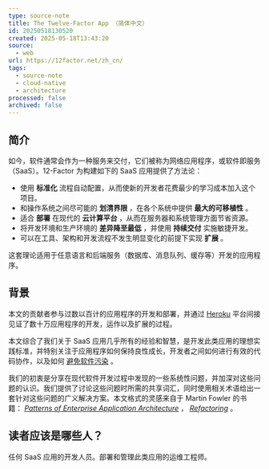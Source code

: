 ```yaml
---
type: source-note
title: The Twelve-Factor App （简体中文）
id: 20250518130520
created: 2025-05-18T13:43:20
source:
  - web
url: https://12factor.net/zh_cn/
tags:
  - source-note
  - cloud-native
  - architecture
processed: false
archived: false
---
```

## 简介

如今，软件通常会作为一种服务来交付，它们被称为网络应用程序，或软件即服务（SaaS）。12-Factor 为构建如下的 SaaS 应用提供了方法论：

- 使用 **标准化** 流程自动配置，从而使新的开发者花费最少的学习成本加入这个项目。
- 和操作系统之间尽可能的 **划清界限** ，在各个系统中提供 **最大的可移植性** 。
- 适合 **部署** 在现代的 **云计算平台** ，从而在服务器和系统管理方面节省资源。
- 将开发环境和生产环境的 **差异降至最低** ，并使用 **持续交付** 实施敏捷开发。
- 可以在工具、架构和开发流程不发生明显变化的前提下实现 **扩展** 。

这套理论适用于任意语言和后端服务（数据库、消息队列、缓存等）开发的应用程序。

## 背景

本文的贡献者参与过数以百计的应用程序的开发和部署，并通过 [Heroku](http://www.heroku.com/) 平台间接见证了数十万应用程序的开发，运作以及扩展的过程。

本文综合了我们关于 SaaS 应用几乎所有的经验和智慧，是开发此类应用的理想实践标准，并特别关注于应用程序如何保持良性成长，开发者之间如何进行有效的代码协作，以及如何 [避免软件污染](http://blog.heroku.com/archives/2011/6/28/the_new_heroku_4_erosion_resistance_explicit_contracts/) 。

我们的初衷是分享在现代软件开发过程中发现的一些系统性问题，并加深对这些问题的认识。我们提供了讨论这些问题时所需的共享词汇，同时使用相关术语给出一套针对这些问题的广义解决方案。本文格式的灵感来自于 Martin Fowler 的书籍： *[Patterns of Enterprise Application Architecture](http://books.google.com/books/about/Patterns_of_enterprise_application_archi.html?id=FyWZt5DdvFkC)* ， *[Refactoring](http://books.google.com/books/about/Refactoring.html?id=1MsETFPD3I0C)* 。

## 读者应该是哪些人？

任何 SaaS 应用的开发人员。部署和管理此类应用的运维工程师。